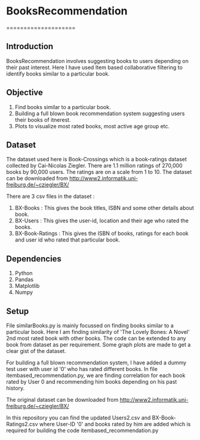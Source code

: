 # BooksRecommendation
====================

## Introduction
BooksRecommendation involves suggesting books to users depending on their past interest. Here I have used Item based collaborative filtering to identify books similar to a particular book.

## Objective

  1. Find books similar to a particular book.
  2. Building a full blown book recommendation system suggesting users their books of itnerest.
  3. Plots to visualize most rated books, most active age group etc.

## Dataset
The dataset used here is Book-Crossings which is a book-ratings dataset collected by Cai-Nicolas Ziegler. There are 1.1 million ratings of 270,000 books by 90,000 users. The ratings are on a scale from 1 to 10. The dataset can be downloaded from http://www2.informatik.uni-freiburg.de/~cziegler/BX/

There are 3 csv files in the dataset :

  1. BX-Books : This gives the book titles, ISBN and some other details about book.
  2. BX-Users : This gives the user-id, location and their age who rated the books.
  3. BX-Book-Ratings : This gives the ISBN of books, ratings for each book and user id who rated that particular book.

## Dependencies
  1. Python
  2. Pandas
  3. Matplotlib
  4. Numpy

## Setup

File similarBooks.py is mainly focussed on finding books similar to a particular book. Here I am finding similarity of 'The Lovely Bones: A Novel' 2nd most rated book with other books. 
The code can be extended to any book from dataset as per requirement. Some graph plots are made to get a clear gist of the dataset.

For building a full blown recommendation system, I have added a dummy test user with user id '0' who has rated different books. 
In file itembased_recommendation.py, we are finding correlation for each book rated by User 0 and recommending him books depending on his past history.

The original dataset can be downloaded from http://www2.informatik.uni-freiburg.de/~cziegler/BX/

In this repository you can find the updated Users2.csv and BX-Book-Ratings2.csv where User-ID '0' and books rated by him are added which is required for building the code itembased_recommendation.py

